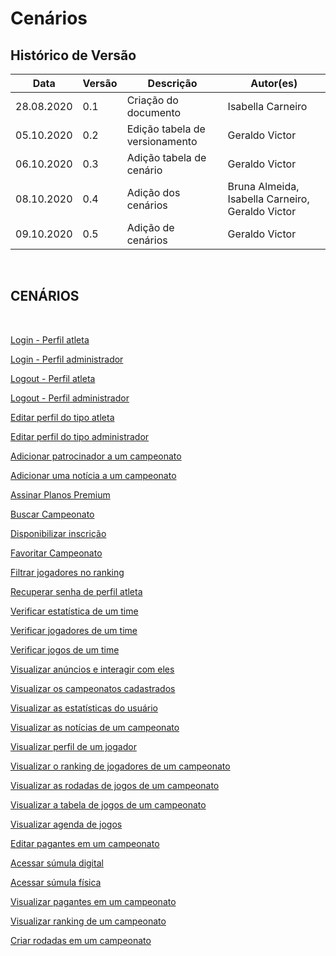 # Cenários
<div class="line"></div>

## Histórico de Versão
<table class="table table-striped border">
    <thead>
        <th>Data</th> 
        <th>Versão </th> 
        <th>Descrição</th> 
        <th>Autor(es)</th>
    </thead>
    <tbody>
        <tr>
            <td> 28.08.2020 </td>
            <td>  0.1   </td>
            <td> Criação do documento</td>
            <td> Isabella Carneiro </td>
        </tr>
		<tr>
            <td> 05.10.2020 </td>
            <td>  0.2   </td>
            <td> Edição tabela de versionamento</td>
            <td> Geraldo Victor </td>
        </tr>
    	<tr>
            <td> 06.10.2020 </td>
            <td>  0.3   </td>
            <td> Adição tabela de cenário</td>
            <td> Geraldo Victor </td>
        </tr>
        <tr>
            <td> 08.10.2020 </td>
            <td>  0.4   </td>
            <td> Adição dos cenários</td>
            <td> Bruna Almeida, Isabella Carneiro, Geraldo Victor </td>
        </tr>
        <tr>
            <td> 09.10.2020 </td>
            <td>  0.5   </td>
            <td> Adição de cenários</td>
            <td> Geraldo Victor </td>
        </tr>
    </tbody>
</table>
<br>

## CENÁRIOS
<BR>
<!-- Linkagens dos cenários -->
<p><a href="../login-atleta">Login - Perfil atleta</a></p>
<p><a href="../login-admin">Login - Perfil administrador</a></p>
<p><a href="../logout-atleta">Logout - Perfil atleta</a></p>
<p><a href="../logout-admin">Logout - Perfil administrador</a></p>
<p><a href="../editar-perfil-atleta">Editar perfil do tipo atleta</a></p>
<p><a href="../editar-perfil-admin">Editar perfil do tipo administrador</a></p>
<p><a href="../adicionar-patrocinador">Adicionar patrocinador a um campeonato</a></p>
<p><a href="../adicionar-noticia">Adicionar uma notícia a um campeonato</a></p>
<p><a href="../assinar_premium">Assinar Planos Premium</a></p>
<p><a href="../buscar_campeonato">Buscar Campeonato</a></p>
<p><a href="../disponibilizar_inscricao">Disponibilizar inscrição</a></p>
<p><a href="../favoritar_campeonato">Favoritar Campeonato</a></p>
<p><a href="../filtrar_jogadores_ranking">Filtrar jogadores no ranking</a></p>
<p><a href="../recuperar_senha_atleta">Recuperar senha de perfil atleta</a></p>
<p><a href="../verificar_estatistica_time">Verificar estatística de um time</a></p>
<p><a href="../verificar_jogadores_time">Verificar jogadores de um time</a></p>
<p><a href="../verificar_jogos_time">Verificar jogos de um time</a></p>
<p><a href="../visualizar_anuncios_interagir">Visualizar anúncios e interagir com eles</a></p>
<p><a href="../Visualizar_campeonatos_cadastrados">Visualizar os campeonatos cadastrados</a></p>
<p><a href="../visualizar_estatistica">Visualizar as estatísticas do usuário</a></p>
<p><a href="../visualizar_noticias">Visualizar as notícias de um campeonato</a></p>
<p><a href="../visualizar_perfil_jogador">Visualizar perfil de um jogador</a></p>
<p><a href="../visualizar_ranking_campeonato">Visualizar o ranking de jogadores de um campeonato</a></p>
<p><a href="../visualizar_rodadas">Visualizar as rodadas de jogos de um campeonato</a></p>
<p><a href="../visualizar_tabela">Visualizar a tabela de jogos de um campeonato</a></p>
<p><a href="../agenda-jogos">Visualizar agenda de jogos</a></p>
<p><a href="../editar-pagante">Editar pagantes em um campeonato</a></p>
<p><a href="../sumula-digital">Acessar súmula digital</a></p>
<p><a href="../sumula-fisica">Acessar súmula física</a></p>
<p><a href="../visualizar-pagante">Visualizar pagantes em um campeonato</a></p>
<p><a href="../visualizar-ranking">Visualizar ranking de um campeonato</a></p>
<p><a href="../criar-rodadas">Criar rodadas em um campeonato</a></p>